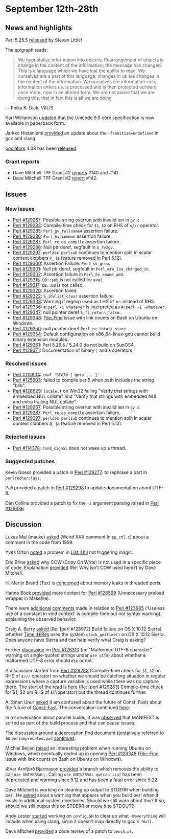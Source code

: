 # September 12th-28th

## News and highlights

Perl 5.25.5
[released](http://nntp.perl.org/group/perl.perl5.porters/239887) by
Stevan Little!

The epigraph reads:

> We hypostatize information into objects. Rearrangement of objects is
> change in the content of the information; the message has changed.
> This is a language which we have lost the ability to read. We ourselves
> are a part of this language; changes in us are changes in the content
> of the information. We ourselves are information-rich; information
> enters us, is processed and is then projected outward once more, now
> in an altered form. We are not aware that we are doing this, that in
> fact this is all we are doing

-- Philip K. Dick, VALIS

Karl Williamson
[updated](http://nntp.perl.org/group/perl.perl5.porters/239891)
that the Unicode 9.0 core specification is now available in paperback
form.

Jarkko Hietaniemi
[provided](http://nntp.perl.org/group/perl.perl5.porters/239875)
an update about the `-fsanitize=undefined` in gcc and clang.

[podlators](https://metacpan.org/release/podlators) 4.08 has been
[released](http://nntp.perl.org/group/perl.perl5.porters/239963).

### Grant reports

* Dave Mitchell TPF Grant \#2
  [reports](http://nntp.perl.org/group/perl.perl5.porters/239841)
  \#140 and \#141.
* Dave Mitchell TPF Grant \#2
  [report](http://nntp.perl.org/group/perl.perl5.porters/239977)
  \#142.

## Issues

### New issues

* [Perl #129267](http://rt.perl.org/Ticket/Display.html?id=129267):
  Possible string overrun with invalid len in `gv.c`.
* [Perl #129283](http://rt.perl.org/Ticket/Display.html?id=129283):
  Compile\-time check for `$1`, `$2` on RHS of `s///` operator.
* [Perl #129285](http://rt.perl.org/Ticket/Display.html?id=129285):
  `Perl_gv_fullname4` assertion failure.
* [Perl #129286](http://rt.perl.org/Ticket/Display.html?id=129286):
  `Perl_hv_common` assertion failure.
* [Perl #129287](http://rt.perl.org/Ticket/Display.html?id=129287):
  `Perl_re_op_compile` assertion failure.
* [Perl #129288](http://rt.perl.org/Ticket/Display.html?id=129288):
  Null ptr deref, segfault in `S_rv2gv`.
* [Perl #129297](http://rt.perl.org/Ticket/Display.html?id=129297):
  `perldoc perlsub` continues to mention split in scalar context
  clobbers `@_` (a feature removed in Perl 5.12).
* [Perl #129300](http://rt.perl.org/Ticket/Display.html?id=129300):
  Assertion Failure: `Perl_sv_grow`.
* [Perl #129301](http://rt.perl.org/Ticket/Display.html?id=129301):
  Null ptr deref, segfault in `Perl_mro_isa_changed_in`.
* [Perl #129302](http://rt.perl.org/Ticket/Display.html?id=129302):
  Assertion failure in `Perl_hv_ename_add`.
* [Perl #129315](http://rt.perl.org/Ticket/Display.html?id=129315):
  `DB::sub` is not called for `eval`.
* [Perl #129317](http://rt.perl.org/Ticket/Display.html?id=129317):
  `DB::DB` is not called.
* [Perl #129320](http://rt.perl.org/Ticket/Display.html?id=129320):
  Assertion failed.
* [Perl #129322](http://rt.perl.org/Ticket/Display.html?id=129322):
  `S_invlist_clear` assertion failure.
* [Perl #129333](http://rt.perl.org/Ticket/Display.html?id=129333):
  Warning if regexp used as LHS of =~ instead of RHS.
* [Perl #129336](http://rt.perl.org/Ticket/Display.html?id=129336):
  `#!perl -i whatever` is interpreted as `#!perl -i -whatever`.
* [Perl #129347](http://rt.perl.org/Ticket/Display.html?id=129347):
  null pointer deref `S_ft_return_false`.
* [Perl #129348](http://rt.perl.org/Ticket/Display.html?id=129348):
  [File::Find](http://metacpan.org/pod/File::Find) issue with link
  counts on Bash on Ubuntu on Windows.
* [Perl #129350](http://rt.perl.org/Ticket/Display.html?id=129350):
  null pointer deref `Perl_re_intuit_start`.
* [Perl #129354](http://rt.perl.org/Ticket/Display.html?id=129354):
  Default configuration on x86\_64\-linux\-gnu cannot build binary
  extension modules.
* [Perl #129361](http://rt.perl.org/Ticket/Display.html?id=129361):
  Perl 5.25.5 / 5.24.0 do not build on SunOS4.
* [Perl #129371](http://rt.perl.org/Ticket/Display.html?id=129371):
  Documentation of binary `|` and `&` operators.

### Resolved issues

* [Perl #113934](http://rt.perl.org/Ticket/Display.html?id=113934):
  `eval 'BEGIN { goto ... }'`.
* [Perl #125603](http://rt.perl.org/Ticket/Display.html?id=125603):
  failed to compile perl5 when path includes the string "blib".
* [Perl #128629](http://rt.perl.org/Ticket/Display.html?id=128629):
  `locale.t` on Win32 failing "Verify that strings with embedded NUL
  collate" and "Verify that strings with embedded NUL and extra
  trailing NUL collate".
* [Perl #129267](http://rt.perl.org/Ticket/Display.html?id=129267):
  Possible string overrun with invalid len in `gv.c`.
* [Perl #129287](http://rt.perl.org/Ticket/Display.html?id=129287):
  `Perl_re_op_compile` assertion failure.
* [Perl #129297](http://rt.perl.org/Ticket/Display.html?id=129297):
  `perldoc perlsub` continues to mention split in scalar context
  clobbers `@_` (a feature removed in Perl 5.12).

### Rejected issues

* [Perl #114378](http://rt.perl.org/Ticket/Display.html?id=114378):
  `cond_signal` does not wake up a thread.

### Suggested patches

Kevin Goess provided a patch in
[Perl #129277](http://rt.perl.org/Ticket/Display.html?id=129277):
to rephrase a part in `perlrecharclass`.

Pali provided a patch in
[Perl #129298](http://rt.perl.org/Ticket/Display.html?id=129298)
to update documentation about UTF-8.

Dan Collins provided a patch to fix the `-i` argument parsing
raised in
[Perl #129336](http://rt.perl.org/Ticket/Display.html?id=129336).

## Discussion

Lukas Mai (mauke)
[asked](http://nntp.perl.org/group/perl.perl5.porters/239733) (Weird
XXX comment in `pp_ctl.c`) about a comment in the code from 1999.

Yves Orton
[noted](http://nntp.perl.org/group/perl.perl5.porters/239754)
a problem in [List::Util](http://metacpan.org/pod/List::Util) not
triggering magic.

Eric Brine
[asked](http://nntp.perl.org/group/perl.perl5.porters/239761) why COW
(Copy On Write) is not used in a specific piece of code. Explanation
[provided](http://nntp.perl.org/group/perl.perl5.porters/239787) (Re:
Why isn't COW used here?) by Dave Mitchell.

H. Merijn Brand (Tux) is
[concerned](http://nntp.perl.org/group/perl.perl5.porters/239776)
about memory leaks in threaded perls.

Hanno Böck
[provided](http://nntp.perl.org/group/perl.perl5.porters/239707)
more context for
[Perl #126599](http://rt.perl.org/Ticket/Display.html?id=126599)
(Unnecessary preload wrapper in Makefile).

There were
[additional](http://nntp.perl.org/group/perl.perl5.porters/239753)
[comments](http://nntp.perl.org/group/perl.perl5.porters/239758)
made in relation to
[Perl #123665](http://rt.perl.org/Ticket/Display.html?id=123665)
('Useless use of a constant in void context' is compile\-time but
not syntax warning), explaining the observed behavior.

Craig A. Berry
[asked](http://nntp.perl.org/group/perl.perl5.porters/239768) (Re:
\[perl \#128972\] Build failure on OS X 10\.12 Sierra) whether
[Time::HiRes](http://metacpan.org/pod/Time::HiRes) uses the system
`clock_gettime()` on OS X 10.12 Sierra.
Does anyone have Sierra and can help verify what Craig is asking?

Further
[discussion](http://nntp.perl.org/group/perl.perl5.porters/239780)
on
[Perl #126310](http://rt.perl.org/Ticket/Display.html?id=126310)
(no "Malformed UTF\-8 character" warning on single\-quoted strings
under `use utf8`) about whether a malformed UTF-8 error should `die`
or not.

A discussion started from
[Perl #129283](http://rt.perl.org/Ticket/Display.html?id=129283)
(Compile-time check for `$1`, `$2` on RHS of `s///` operator)
on whether we should be catching situation in regular expressions
where a capture variable is used while there was no capture there.
The start of the read is
[here](http://nntp.perl.org/group/perl.perl5.porters/239784) (Re:
\[perl \#129283\] Compile\-time check for $1, $2 om RHS of
s///operator) but the thread continues
further.

A. Sinan Unur
[asked](http://nntp.perl.org/group/perl.perl5.porters/239844) (I am
confused about the future of Const::Fast) about the future of
[Const::Fast](http://metacpan.org/pod/Const::Fast).
The conversation continued
[here](http://nntp.perl.org/group/perl.perl5.porters/239858).

In a conversation about parallel builds, it was
[observed](http://nntp.perl.org/group/perl.perl5.porters/239871)
that MANIFEST is sorted as part of the build process and that can
cause issues.

The discussion around a deprecation Pod document (tentatively referred
to as `perldeprecated.pod`
[continues](http://nntp.perl.org/group/perl.perl5.porters/239923).

Michiel Beijen
[raised](http://nntp.perl.org/group/perl.perl5.porters/239936)
an interesting problem when running Ubuntu on Windows, which eventually
ended up in opening
[Perl #129348](http://rt.perl.org/Ticket/Display.html?id=129348)
([File::Find](http://metacpan.org/pod/File::Find) issue with link
counts on Bash on Ubuntu on Windows).

Ævar Arnfjörð Bjarmason
[provided](http://nntp.perl.org/group/perl.perl5.porters/239983) a
branch which removes the ability to call `use UNIVERSAL;`.  Calling
`use UNIVERSAL qw(can isa)` has been deprecated and warning since 5.12
and has been a fatal error since 5.22.

Dave Mitchell is working on cleaning up output to STDERR when building
perl. He [asked](http://nntp.perl.org/group/perl.perl5.porters/240000)
about a warning that appears when you build perl when it exists in
additional system directories.	Should we still warn about this? If so,
should we still output this on STDERR or move it to STDOUT?

Andy Lester
[started](http://nntp.perl.org/group/perl.perl5.porters/240019) working
on `config.SH` to clear up what `-Weverything` will include when using
clang, since it doesn't map directly to gcc's `-Wall`.

Dave Mitchell
[provided](http://nntp.perl.org/group/perl.perl5.porters/240004) a code
review of a patch to `bench.pl`.
